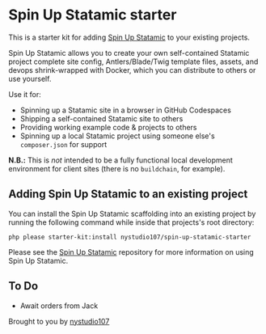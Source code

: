 # Spin Up Statamic starter

This is a starter kit for adding [Spin Up Statamic](https://github.com/nystudio107/spin-up-statamic) to your existing projects.

Spin Up Statamic allows you to create your own self-contained Statamic project complete site config, Antlers/Blade/Twig template files, assets, and devops shrink-wrapped with Docker, which you can distribute to others or use yourself.

Use it for:
- Spinning up a Statamic site in a browser in GitHub Codespaces
- Shipping a self-contained Statamic site to others
- Providing working example code & projects to others
- Spinning up a local Statamic project using someone else's `composer.json` for support

**N.B.:** This is _not_ intended to be a fully functional local development environment for client sites (there is no `buildchain`, for example).

## Adding Spin Up Statamic to an existing project

You can install the Spin Up Statamic scaffolding into an existing project by running the following command while inside that projects's root directory:

```shell
php please starter-kit:install nystudio107/spin-up-statamic-starter
```

Please see the [Spin Up Statamic](https://github.com/nystudio107/spin-up-statamic) repository for more information on using Spin Up Statamic.

## To Do

- Await orders from Jack

Brought to you by [nystudio107](https://nystudio107.com/)
